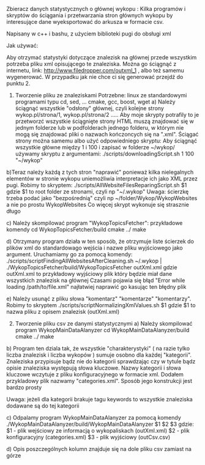 Zbieracz danych statystycznych o głównej wykopu :
Kilka programów i skryptów do ściągania i przetwarzania stron głównych wykopu by 
interesujące dane wyeksportować do arkusza w formacie csv.

Napisany w c++ i bashu, z użyciem biblioteki pugi do obsługi xml

Jak używać:

Aby otrzymać statystyki dotyczące znalezisk na głównej przede wszystkim potrzeba pliku xml opisującego te znaleziska. Można go ściągnąć z internetu, link: http://www.filedropper.com/outxml_1 , albo też samemu wygenerować. 
W przypadku jak nie chce ci się generować przejdź do punktu 2.

1) Tworzenie pliku ze znaleziskami
Potrzebne: linux ze standardowymi programami typu cd, sed, ...
cmake, gcc, boost, wget
a) Należy ściągnąć wszystkie  "odsłony" głównej, czyli kolejne strony wykop.pl/strona/1, wykop.pl/strona/2 ..... 
Aby moje skrypty potrafily to je przetworzć wszystkie ściągnięte strony HTML muszą znajdować się w jednym folderze lub w podfolderach jednego folderu, w którym nie mogą się znajdować pliki o nazwach kończoncych się na ".xml". Ściągać strony można samemu albo użyć odpowiedniego skryptu: 
	Aby ściągnąć wszystkie główne między 1 i 100 i zapisać w folderze ~/wykop/ używamy skryptu z argumentami: 
	./scripts/downloadingScript.sh 1 100 "~/wykop" 

b)Teraz należy każdą z tych stron "naprawić" ponieważ kilka nielegalnych elementów w stronie wykopu uniemożliwia interpretacje ich jako XML przez pugi. 
Robimy to skryptem:
	./scripts/AllWebsiteFilesReparingScript.sh $1 gdzie 
		$1 to root folder ze stronami, czyli np "~/.wykop"
		Uwaga: ścierzkę trzeba podać jako "bezpośrednią" czyli np ~/folder/Wykop/WykopWebsites a nie po prostu WykopWebsites
Co więcej skrypt wykonuje się strasznie długo

c) Należy skompilować program "WykopTopicsFetcher": przykładowe komendy
cd WykopTopicsFetcher/build
cmake ../
make

d) Otrzymany program działa w ten sposób, że otrzymuje liste ścierzek do plików xml do standardowago wejścia i nazwe pliku wyjściowego jako argument. Uruchamiamy go za pomocą komendy:
	./scripts/scriptFindingAllWebsitesAfterCleaning.sh ~/.wykop |  ./WykopTopicsFetcher/build/WykopTopicsFetcher outXml.xml
	gdzie outXml.xml to przykładowy wyjściowy plik który będzie miał dane wszystkich znalezisk na głównej
Czasami pojawia się błąd "Error while loading /path/to/file.xml" najłatwiej naprawić go kasując ten błędny plik

e) Należy usunąć z pliku słowa "komentarz" "komentarze" "komentarzy". Robimy to skryptem
	./scripts/scriptNormalizingXmlValues.sh $1 gdzie
	$1 to nazwa pliku z opisem znalezisk (outXml.xml)

2) Tworzenie pliku csv ze danymi statystycznymi
a) Należy skompilować program WykopMainDataAlanyzer
cd WykopMainDataAlanyzer/build
cmake ../
make

b) Program ten dziala tak, że wszystkie "charakterystyki" ( na razie tylko liczba znalezisk i liczba wykopów ) sumuje osobno dla każdej "kategorii". Znaleziska przypisuje bądz nie do kategorii sprawdzając czy w tytule bądz opisie znaleziska występują słowa kluczowe. Nazwy kategorii i słowa kluczowe wczytuje z pliku konfiguracyjnego w formacie xml. Dodałem przykladowy plik nazwamy "categories.xml". Sposób jego konstrukcji jest bardzo prosty

Uwaga: jeżeli dla kategorii brakuje tagu keywords to wszystkie znaleziska dodawane są do tej kategorii

c) Odpalamy program WykopMainDataAlanyzer za pomocą komendy 
./WykopMainDataAlanyzer/build/WykopMainDataAlanyzer $1 $2 $3 gdzie:
	$1 - plik wejściowy ze informacją o wykopaliskach (outXml.xml)
	$2 - plik konfiguracyjny (categories.xml)
	$3 - plik wyjściowy (outCsv.csv)

d) Opis poszczególnych kolumn znajduje się na dole pliku csv zamiast na górze
